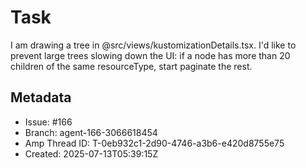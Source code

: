 # Task

I am drawing a tree in @src/views/kustomizationDetails.tsx. I'd like to prevent large trees slowing down the UI: if a node has more than 20 children of the same resourceType, start paginate the rest.

## Metadata

- Issue: #166
- Branch: agent-166-3066618454
- Amp Thread ID: T-0eb932c1-2d90-4746-a3b6-e420d8755e75
- Created: 2025-07-13T05:39:15Z
